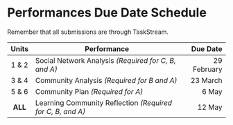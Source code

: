 # Performances Due Date Schedule

Remember that all submissions are through TaskStream.

| Units   | Performance                                                | Due Date    |
| :-----: | ---------------------------------------------------------- | ----------: |
| 1 & 2   | Social Network Analysis *(Required for C, B, and A)*       | 29 February |
| 3 & 4   | Community Analysis *(Required for B and A)*                | 23 March    |
| 5 & 6   | Community Plan *(Required for A)*                          | 6 May       |
| **ALL** | Learning Community Reflection *(Required for C, B, and A)* | 12 May      |
